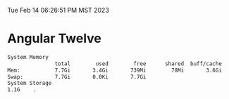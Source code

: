 Tue Feb 14 06:26:51 PM MST 2023

# Angular Twelve

```bash
System Memory
               total        used        free      shared  buff/cache   available
Mem:           7.7Gi       3.4Gi       739Mi        78Mi       3.6Gi       3.9Gi
Swap:          7.7Gi       0.0Ki       7.7Gi
System Storage
1.1G	.
```
